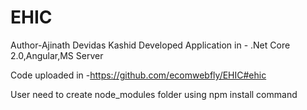# EHIC
Author-Ajinath Devidas Kashid 
Developed Application in -
.Net Core 2.0,Angular,MS Server 

Code uploaded in -https://github.com/ecomwebfly/EHIC#ehic

User need to create node_modules folder using 
npm install command 
